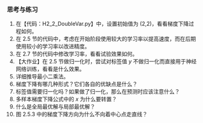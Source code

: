 
### 思考与练习

1. 在【代码：H2_2_DoubleVar.py】中，设置初始值为 (2,2)，看看梯度下降过程如何。
2. 在 2.5 节的代码中，考虑在开始阶段使用较大的学习率以提高速度，而在后期使用较小的学习率以改进精度。
3. 在 2.7 节的代码中修改学习率，看看试验效果如何。
4. 【大作业】在 2.5 节做归一化时，尝试对标签值 $y$ 不做归一化而直接用于神经网络训练，看看是什么效果。
5. 详细推导最小二乘法。
6. 梯度下降有哪几种形式？它们各自的优缺点是什么？
7. 标签值需要归一化吗？如果做了归一化，那么在预测时应该注意什么？
8. 多样本梯度下降公式中的 $x$ 为什么要转置？
9. 什么是全局最优解与局部最优解？
10. 图 2.5.3 中的梯度下降方向为什么不向着中心点走直线？

